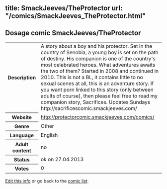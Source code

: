 title: SmackJeeves/TheProtector
url: "/comics/SmackJeeves_TheProtector.html"
---
Dosage comic SmackJeeves/TheProtector
-----------------------------------------

<p id="msg"></p>
<script type="text/javascript">
if (window.location.search === '?edit_info_mail=sent_ok') {
  var elem = document.getElementById("msg");
  elem.innerHTML = 'Edited information sucessfully sent.';
  elem.className = 'ok';
}
</script>
<table class="comicinfo">
<tr>
<th>Description</th><td>A story about a boy and his protector. Set in the country of Senobia, a young boy is set on the path of destiny. His companion is one of the country's most celebrated heroes. What adventures awaits the two of them? Started in 2008 and continued in 2010. This is not a BL, it contains little to no sexual scenes at all, this is an adventure story. If you want porn linked to this story (only between adults of course), then please feel free to read my companion story, Sacrifices. Updates Sundays http://sacrificescomic.smackjeeves.com/</td>
</tr>
<tr>
<th>Website</th><td><a href="http://protectorcomic.smackjeeves.com/comics/">http://protectorcomic.smackjeeves.com/comics/</a></td>
</tr>
<tr>
<th>Genre</th><td>Other</td>
</tr>
<tr>
<th>Language</th><td>English</td>
</tr>
<tr>
<th>Adult content</th><td>no</td>
</tr>
<tr>
<th>Status</th><td>ok on 27.04.2013</td>
</tr>
<tr>
<th>Votes</th><td>0</td>
</tr>
</table>

[Edit this info](SmackJeeves_TheProtector_edit.html) or go back to the [comic list](../comic-index.html).
